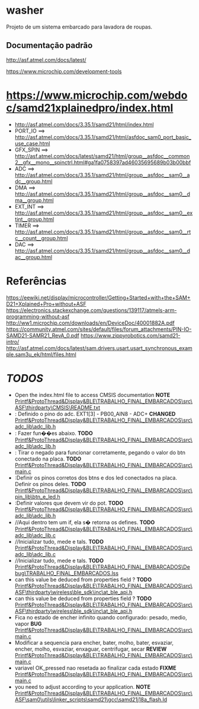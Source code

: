 # washer
Projeto de um sistema embarcado para lavadora de roupas.

## Documentação padrão
http://asf.atmel.com/docs/latest/

https://www.microchip.com/development-tools

# https://www.microchip.com/webdoc/samd21xplainedpro/index.html

+ http://asf.atmel.com/docs/3.35.1/samd21/html/index.html
+ PORT_IO  ==> http://asf.atmel.com/docs/3.35.1/samd21/html/asfdoc_sam0_port_basic_use_case.html
+ GFX_SPIN ==> http://asf.atmel.com/docs/latest/samd21/html/group__asfdoc__common2__gfx__mono__spinctrl.html#ga1fa0758397ad46035695689b03b00bbf
+ ADC      ==> http://asf.atmel.com/docs/3.35.1/samd21/html/group__asfdoc__sam0__adc__group.html
+ DMA      ==> http://asf.atmel.com/docs/3.35.1/samd21/html/group__asfdoc__sam0__dma__group.html
+ EXT_INT  ==> http://asf.atmel.com/docs/3.35.1/samd21/html/group__asfdoc__sam0__extint__group.html
+ TIMER    ==> http://asf.atmel.com/docs/3.35.1/samd21/html/group__asfdoc__sam0__rtc__count__group.html
+ DAC      ==> http://asf.atmel.com/docs/3.35.1/samd21/html/group__asfdoc__sam0__dac__group.html

# Referências
https://eewiki.net/display/microcontroller/Getting+Started+with+the+SAM+D21+Xplained+Pro+without+ASF
https://electronics.stackexchange.com/questions/139117/atmels-arm-programming-without-asf
http://ww1.microchip.com/downloads/en/DeviceDoc/40001882A.pdf
https://community.atmel.com/sites/default/files/forum_attachments/PIN-IO-SAMD21-SAMR21_RevA_0.pdf
https://www.zippyrobotics.com/samd21-intro/
http://asf.atmel.com/docs/latest/sam.drivers.usart.usart_synchronous_example.sam3u_ek/html/files.html  

# _TODOS_

- Open the index.html file to access CMSIS documentation __NOTE__ [Printf&ProtoThread&Display&BLE\TRABALHO_FINAL_EMBARCADOS\src\ASF\thirdparty\CMSIS\README.txt](Printf&ProtoThread&Display&BLE\TRABALHO_FINAL_EMBARCADOS\src\ASF\thirdparty\CMSIS\README.txt)
- : Definido o pino do adc. EXT1[3] - PB00_AIN8 - ADC+ __CHANGED__ [Printf&ProtoThread&Display&BLE\TRABALHO_FINAL_EMBARCADOS\src\adc_lib\adc_lib.h](Printf&ProtoThread&Display&BLE\TRABALHO_FINAL_EMBARCADOS\src\adc_lib\adc_lib.h)
- : Fazer fun��es abaixo. __TODO__ [Printf&ProtoThread&Display&BLE\TRABALHO_FINAL_EMBARCADOS\src\adc_lib\adc_lib.h](Printf&ProtoThread&Display&BLE\TRABALHO_FINAL_EMBARCADOS\src\adc_lib\adc_lib.h)
- : Tirar o negado para funcionar corretamente, pegando o valor do btn conectado na placa. __TODO__ [Printf&ProtoThread&Display&BLE\TRABALHO_FINAL_EMBARCADOS\src\main.c](Printf&ProtoThread&Display&BLE\TRABALHO_FINAL_EMBARCADOS\src\main.c)
- :Definir os pinos corretos dos btns e dos led conectados na placa. Definir os pinos deles. __TODO__ [Printf&ProtoThread&Display&BLE\TRABALHO_FINAL_EMBARCADOS\src\pin_lib\btn_e_led.h](Printf&ProtoThread&Display&BLE\TRABALHO_FINAL_EMBARCADOS\src\pin_lib\btn_e_led.h)
- :Definir valores que devem vir do pot. __TODO__ [Printf&ProtoThread&Display&BLE\TRABALHO_FINAL_EMBARCADOS\src\adc_lib\adc_lib.h](Printf&ProtoThread&Display&BLE\TRABALHO_FINAL_EMBARCADOS\src\adc_lib\adc_lib.h)
- //Aqui dentro tem um if, ela s� retorna os defines. __TODO__ [Printf&ProtoThread&Display&BLE\TRABALHO_FINAL_EMBARCADOS\src\adc_lib\adc_lib.c](Printf&ProtoThread&Display&BLE\TRABALHO_FINAL_EMBARCADOS\src\adc_lib\adc_lib.c)
- //Inicializar tudo, mede e tals. __TODO__ [Printf&ProtoThread&Display&BLE\TRABALHO_FINAL_EMBARCADOS\src\adc_lib\adc_lib.c](Printf&ProtoThread&Display&BLE\TRABALHO_FINAL_EMBARCADOS\src\adc_lib\adc_lib.c)
- //Inicializar tudo, mede e tals. __TODO__ [Printf&ProtoThread&Display&BLE\TRABALHO_FINAL_EMBARCADOS\Debug\TRABALHO_FINAL_EMBARCADOS.lss](Printf&ProtoThread&Display&BLE\TRABALHO_FINAL_EMBARCADOS\Debug\TRABALHO_FINAL_EMBARCADOS.lss)
- can this value be deduced from properties field ? __TODO__ [Printf&ProtoThread&Display&BLE\TRABALHO_FINAL_EMBARCADOS\src\ASF\thirdparty\wireless\ble_sdk\inc\at_ble_api.h](Printf&ProtoThread&Display&BLE\TRABALHO_FINAL_EMBARCADOS\src\ASF\thirdparty\wireless\ble_sdk\inc\at_ble_api.h)
- can this value be deduced from properties field ? __TODO__ [Printf&ProtoThread&Display&BLE\TRABALHO_FINAL_EMBARCADOS\src\ASF\thirdparty\wireless\ble_sdk\inc\at_ble_api.h](Printf&ProtoThread&Display&BLE\TRABALHO_FINAL_EMBARCADOS\src\ASF\thirdparty\wireless\ble_sdk\inc\at_ble_api.h)
- Fica no estado de encher infinito quando configurado: pesado, medio, vapor __BUG__ [Printf&ProtoThread&Display&BLE\TRABALHO_FINAL_EMBARCADOS\src\main.c](Printf&ProtoThread&Display&BLE\TRABALHO_FINAL_EMBARCADOS\src\main.c)
- Modificar a sequencia para encher, bater, molho, bater, esvaziar, encher, molho, esvaziar, enxaguar, centrifugar, secar __REVIEW__ [Printf&ProtoThread&Display&BLE\TRABALHO_FINAL_EMBARCADOS\src\main.c](Printf&ProtoThread&Display&BLE\TRABALHO_FINAL_EMBARCADOS\src\main.c)
- variavel OK_pressed nao resetada ao finalizar cada estado __FIXME__ [Printf&ProtoThread&Display&BLE\TRABALHO_FINAL_EMBARCADOS\src\main.c](Printf&ProtoThread&Display&BLE\TRABALHO_FINAL_EMBARCADOS\src\main.c)
- you need to adjust according to your application. __NOTE__ [Printf&ProtoThread&Display&BLE\TRABALHO_FINAL_EMBARCADOS\src\ASF\sam0\utils\linker_scripts\samd21\gcc\samd21j18a_flash.ld](Printf&ProtoThread&Display&BLE\TRABALHO_FINAL_EMBARCADOS\src\ASF\sam0\utils\linker_scripts\samd21\gcc\samd21j18a_flash.ld)
